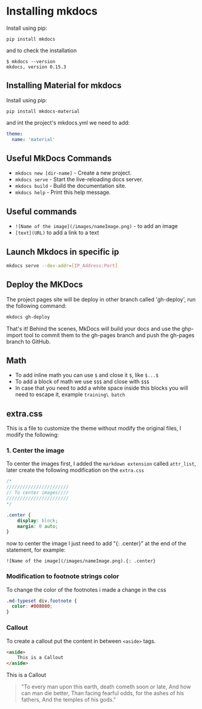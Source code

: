 # Installing mkdocs

Install using pip:

```shell
pip install mkdocs
```

and to check the installation

```shell
$ mkdocs --version
mkdocs, version 0.15.3
```

## Installing Material for mkdocs

Install using pip:

```shell
pip install mkdocs-material
```

and int the project's mkdocs.yml we need to add:

```yml
theme:
  name: 'material'
```

## Useful MkDocs Commands

* `mkdocs new [dir-name]` - Create a new project.
* `mkdocs serve` - Start the live-reloading docs server.
* `mkdocs build` - Build the documentation site.
* `mkdocs help` - Print this help message.

## Useful commands

* `![Name of the image](/images/nameImage.png)` -  to add an image
* `[text](URL)` to add a link to a text

## Launch Mkdocs in specific ip

```bash
mkdocs serve --dev-addr=[IP_Address:Port]
```

## Deploy the MKDocs

The project pages site will be deploy in other branch called 'gh-deploy', run the following command:

```bash
mkdocs gh-deploy
```

That's it! Behind the scenes, MkDocs will build your docs and use the ghp-import tool to commit them to the gh-pages branch and push the gh-pages branch to GitHub.

## Math

* To add inline math you can use `$` and close it `$`, like `$...$`
* To add a block of math we use `$$$` and close with `$$$`
* In case that you need to add a white space inside this blocks you will need to escape it, example `training\ batch`

## extra.css

This is a file to customize the theme without modify the original files, I modify the following:

### 1. Center the image

To center the images first, I added the `markdown extension` called `attr_list`, later create the following modification on the `extra.css`

```css
/*
///////////////////////
// To center images////
///////////////////////
*/

.center {
    display: block;
    margin: 0 auto;
}
```

now to center the image I just need to add "{: .center}" at the end of the statement, for example:

`![Name of the image](/images/nameImage.png).{: .center}`

### Modification to footnote strings color

To change the color of the footnotes i made a change in the css

```css
.md-typeset div.footnote {
  color: #808080;
}
```

### Callout

To create a callout put the content in between `<aside>` tags.

```html
<aside>
    This is a Callout
</aside>
```

<aside>
    This is a Callout
</aside>

>"To every man upon this earth, death cometh soon or late, And how can man die better, Than facing fearful odds, for the ashes of his fathers, And the temples of his gods."
